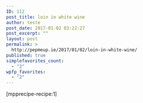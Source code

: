 ```yaml
---
ID: 112
post_title: loin in white wine
author: teste
post_date: 2017-01-02 03:22:27
post_excerpt: ""
layout: post
permalink: >
  http://pepmeup.ie/2017/01/02/loin-in-white-wine/
published: true
simplefavorites_count:
  - "2"
wpfp_favorites:
  - "2"
---
```

[mpprecipe-recipe:1]